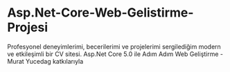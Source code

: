 # Asp.Net-Core-Web-Gelistirme-Projesi
Profesyonel deneyimlerimi, becerilerimi ve projelerimi sergilediğim modern ve etkileşimli bir CV sitesi.
Asp.Net Core 5.0 ile Adım Adım Web Geliştirme - Murat Yucedag katkılarıyla

